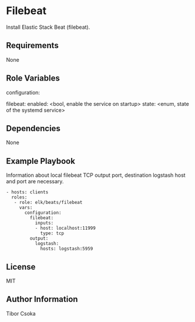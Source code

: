 Filebeat
=========

Install Elastic Stack Beat (filebeat).

Requirements
------------

None

Role Variables
--------------

configuration: <the entire yaml configuration to be stored in the filebeat configuration file>

filebeat:
  enabled: <bool, enable the service on startup> 
  state: <enum, state of the systemd service>

Dependencies
------------

None

Example Playbook
----------------

Information about local filebeat TCP output port, destination logstash host and port are necessary.

    - hosts: clients
      roles:
       - role: elk/beats/filebeat
         vars:
           configuration:
             filebeat:
               inputs:
               - host: localhost:11999
                 type: tcp
             output:
               logstash:
                 hosts: logstash:5959

License
-------

MIT

Author Information
------------------

Tibor Csoka
